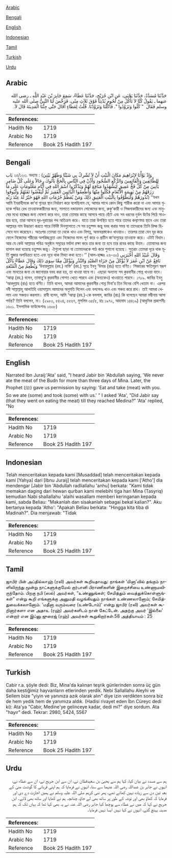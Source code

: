[Arabic](#arabic)

[Bengali](#bengali)

[English](#english)

[Indonesian](#indonesian)

[Tamil](#tamil)

[Turkish](#turkish)

[Urdu](#urdu)

## Arabic


<div dir="rtl" lang="ar" style={{fontSize:'larger',backgroundColor:'#f8f9fa',padding:20}}>
حَدَّثَنَا مُسَدَّدٌ، حَدَّثَنَا يَحْيَى، عَنِ ابْنِ جُرَيْجٍ، حَدَّثَنَا عَطَاءٌ، سَمِعَ جَابِرَ بْنَ عَبْدِ اللَّهِ ـ رضى الله عنهما ـ يَقُولُ كُنَّا لاَ نَأْكُلُ مِنْ لُحُومِ بُدْنِنَا فَوْقَ ثَلاَثِ مِنًى، فَرَخَّصَ لَنَا النَّبِيُّ صلى الله عليه وسلم فَقَالَ ‏ "‏ كُلُوا وَتَزَوَّدُوا ‏"‏‏.‏ فَأَكَلْنَا وَتَزَوَّدْنَا‏.‏ قُلْتُ لِعَطَاءٍ أَقَالَ حَتَّى جِئْنَا الْمَدِينَةَ قَالَ لاَ‏.‏
</div>
<div style={{backgroundColor:'#f8f9fa',padding:20, marginBottom: 10}}><table> <thead> <tr> <th>References:</th> <th></th> </tr> </thead> <tbody><tr><td>Hadith No</td><td>1719</td></tr><tr><td>Arabic No</td><td>1719</td></tr><tr><td>Reference</td><td>Book 25 Hadith 197</td></tr></tbody></table></div>

## Bengali


<div dir="ltr" lang="bn" style={{fontSize:'larger',backgroundColor:'#f8f9fa',padding:20}}>
بَاب ২৫/১২৩. অধ্যায় : (وَإِذْ بَوَّأْنَا لإِبْرَاهِيمَ مَكَانَ الْبَيْتِ أَنْ لاَ تُشْرِكْ بِي شَيْئًا وَطَهِّرْ بَيْتِيَ لِلطَّائِفِينَ وَالْقَائِمِينَ وَالرُّكَّعِ السُّجُودِ وَأَذِّنْ فِي النَّاسِ بِالْحَجِّ يَأْتُوكَ رِجَالاً وَعَلَى كُلِّ ضَامِرٍ يَأْتِينَ مِنْ كُلِّ فَجٍّ عَمِيقٍ لِيَشْهَدُوا مَنَافِعَ لَهُمْ وَيَذْكُرُوا اسْمَ اللهِ فِي أَيَّامٍ مَعْلُومَاتٍ عَلَى مَا رَزَقَهُمْ مِنْ بَهِيمَةِ الأَنْعَامِ فَكُلُوا مِنْهَا وَأَطْعِمُوا الْبَائِسَ الْفَقِيرَ ثُمَّ لْيَقْضُوا تَفَثَهُمْ وَلْيُوفُوا نُذُورَهُمْ وَلْيَطَّوَّفُوا بِالْبَيْتِ الْعَتِيقِ ذَلِكَ وَمَنْ يُعَظِّمْ حُرُمَاتِ اللهِ فَهُوَ خَيْرٌ لَهُ عِنْدَ رَبِّهِ) ‘‘যখন আমি ইবরাহীমকে কা‘বা গৃহের স্থান নির্ধারণ করে বলেছিলাম যে, আমার সাথে কোন কিছু শারীক করো না এবং আমার গৃহকে পবিত্র রেখ তাওয়াফকারীদের জন্য, সালাতে দন্ডায়মান লোকেদের জন্য, রুকু‘কারী ও সিজদাকারীদের জন্য এবং মানুষের মধ্যে হাজ্জের জন্য ঘোষণা করে দাও, তারা তোমার কাছে আসবে পায়ে হেঁটে এবং সব ধরনের দুর্বল উটের পিঠে সাওয়ার হয়ে, তারা আসবে দূর-দূরান্তের পথ অতিক্রম করে। যাতে তারা উপস্থিত হতে পারে তাদের কল্যাণময় স্থানে এবং তারা আল্লাহর নাম উচ্চারণ করতে পারে নির্দিষ্ট দিনগুলোতে সে সব চতুষ্পদ জন্তু যবহ করার সময় যা তাদেরকে তিনি রিয্ক হিসেবে দান করেছেন। অতঃপর তোমরা তা থেকে খাও এবং বিপন্ন, অভাবগ্রস্তকেও খাওয়াও। তারপর তারা যেন দূর করে ফেলে নিজেদের শরীরের অপরিচ্ছন্নতা এবং নিজেদের মানৎ পূর্ণ করে ও প্রাচীন কা‘বাগৃহের তাওয়াফ করে। এটাই বিধান। আর যে কেউ আল্লাহর পবিত্র অনুষ্ঠান সমূহের মর্যাদা রক্ষা করে তার জন্য তা হবে তার রবের কাছে উত্তম। তোমাদের জন্য হালাল করা হয়েছে চতুষ্পদ জন্তু। ঐগুলো ছাড়া যা তোমাদেরকে পাঠ করে শুনানো হয়েছে। সুতরাং তোমরা দূরে থাক মূর্তি পূজার অপবিত্রতা হতে এবং দূরে থাক মিথ্যা কথা হতে।’’ (আল-হাজ্জঃ ২৬-৩০) وَقَالَ عُبَيْدُ اللهِ أَخْبَرَنِي نَافِعٌ عَنْ ابْنِ عُمَرَ لاَ يُؤْكَلُ مِنْ جَزَاءِ الصَّيْدِ وَالنَّذْرِ وَيُؤْكَلُ مِمَّا سِوَى ذَلِكَ وَقَالَ عَطَاءٌ يَأْكُلُ وَيُطْعِمُ مِنْ الْمُتْعَةِ ‘উবায়দুল্লাহ (রহ.) নাফি‘ (রহ.) সূত্রে ইবনু ‘উমার (রাঃ) হতে বর্ণিত। শিকারের ক্ষতিপূরণ স্বরূপ এবং মানতের জন্য যে জানোয়ার যবহ করা হয়, তা খাওয়া যাবে না। এছাড়া অন্যান্য সব কুরবানীর গোশ্ত খাওয়া যাবে। ‘আত্বা (রহ.) বলেন, তামাত্তু‘র কুরবানীর গোশত খেতে পারবে এবং (অন্যকেও) খাওয়াতে পারবে। ১৭১৯. জাবির ইবনু ‘আবদুল্লাহ (রাঃ) হতে বর্ণিত। তিনি বলেন, আমরা আমাদের কুরবানীর গোশ্ত মিনা’র তিন দিনের বেশি খেতাম না। এরপর নবী সাল্লাল্লাহু আলাইহি ওয়াসাল্লাম আমাদের অনুমতি দিলেন এবং বললেনঃ খাও এবং সঞ্চয় করে রাখ। তাই আমরা খেলাম এবং সঞ্চয়ও করলাম। রাবী বলেন, আমি ‘আত্বা (রহ.)-কে বললাম, জাবির (রাঃ) কি বলেছেন আমরা মদ্বীনায় আসা পর্যন্ত? তিনি বললেন, না। (২৯৮০, ৫৪২৪, ৫৫৬৭, মুসলিম ৩৫/৫, হাঃ ১৯৭২, আহমাদ ১৪৪১৯) (আধুনিক প্রকাশনীঃ ১৬০১. ইসলামিক ফাউন্ডেশনঃ ১৬০৮)
</div>
<div style={{backgroundColor:'#f8f9fa',padding:20, marginBottom: 10}}><table> <thead> <tr> <th>References:</th> <th></th> </tr> </thead> <tbody><tr><td>Hadith No</td><td>1719</td></tr><tr><td>Arabic No</td><td>1719</td></tr><tr><td>Reference</td><td>Book 25 Hadith 197</td></tr></tbody></table></div>

## English


<div dir="ltr" lang="en" style={{fontSize:'larger',backgroundColor:'#f8f9fa',padding:20}}>
Narrated Ibn Juraij:'Ata' said, "I heard Jabir bin 'Abdullah saying, 'We never ate the meat of the Budn for more than three days of Mina. Later, the Prophet (ﷺ) gave us permission by saying: 'Eat and take (meat) with you. So we ate (some) and took (some) with us.' " I asked 'Ata', "Did Jabir say (that they went on eating the meat) till they reached Medina?" 'Ata' replied, "No
</div>
<div style={{backgroundColor:'#f8f9fa',padding:20, marginBottom: 10}}><table> <thead> <tr> <th>References:</th> <th></th> </tr> </thead> <tbody><tr><td>Hadith No</td><td>1719</td></tr><tr><td>Arabic No</td><td>1719</td></tr><tr><td>Reference</td><td>Book 25 Hadith 197</td></tr></tbody></table></div>

## Indonesian


<div dir="ltr" lang="id" style={{fontSize:'larger',backgroundColor:'#f8f9fa',padding:20}}>
Telah menceritakan kepada kami [Musaddad] telah menceritakan kepada kami [Yahya] dari [Ibnu Juraij] telah menceritakan kepada kami ['Atho'] dia mendengar [Jabir bin 'Abdullah radliallahu 'anhu] berkata: "Kami tidak memakan daging dari hewan qurban kami melebihi tiga hari Mina (Tasyriq) kemudian Nabi shallallahu 'alaihi wasallam memberi keringanan kepada kami, sabda Beliau: "Makanlah dan sisakanlah sebagai bekal kalian?". Aku bertanya kepada 'Atho': "Apakah Beliau berkata: "Hingga kita tiba di Madinah?". Dia menjawab: "Tidak
</div>
<div style={{backgroundColor:'#f8f9fa',padding:20, marginBottom: 10}}><table> <thead> <tr> <th>References:</th> <th></th> </tr> </thead> <tbody><tr><td>Hadith No</td><td>1719</td></tr><tr><td>Arabic No</td><td>1719</td></tr><tr><td>Reference</td><td>Book 25 Hadith 197</td></tr></tbody></table></div>

## Tamil


<div dir="ltr" lang="ta" style={{fontSize:'larger',backgroundColor:'#f8f9fa',padding:20}}>
ஜாபிர் பின் அப்தில்லாஹ் (ரலி) அவர்கள் கூறியதாவது: நாங்கள் ‘மினா’வில் தங்கும் நாளிலிருந்து மூன்று நாட்களுக்குமேல் குர்பானி பிராணிகளின் இறைச்சியை உண்ணாமலிருந்தோம். பிறகு நபி (ஸல்) அவர்கள், “உண்ணுங்கள்; சேமித்தும் வைத்துக்கொள்ளுங்கள்” என்று கூறி எங்களுக்கு அனுமதி வழங்கியதும் நாங்கள் உண்ணலானோம்; சேமித்துவைக்கலானோம். ‘மதீனா வரும்வரை (உண்டோம்)’ என்று ஜாபிர் (ரலி) அவர்கள் கூறினார்களா என அதாஉ (ரஹ்) அவர்களிடம் நான் கேட்டேன். அதற்கு அவர் ‘இல்லை’ என்றார் என இப்னு ஜுரைஜ் (ரஹ்) அவர்கள் கூறுகிறார்கள்.58 அத்தியாயம் : 25
</div>
<div style={{backgroundColor:'#f8f9fa',padding:20, marginBottom: 10}}><table> <thead> <tr> <th>References:</th> <th></th> </tr> </thead> <tbody><tr><td>Hadith No</td><td>1719</td></tr><tr><td>Arabic No</td><td>1719</td></tr><tr><td>Reference</td><td>Book 25 Hadith 197</td></tr></tbody></table></div>

## Turkish


<div dir="ltr" lang="tr" style={{fontSize:'larger',backgroundColor:'#f8f9fa',padding:20}}>
Cabir r.a. şöyle dedi: Biz, Mina'da kalınan teşrik günlerinden sonra üç gün daha kestiğimiz hayvanların etlerinden yerdik. Nebi Sallallahu Aleyhi ve Sellem bize "yiyin ve yanınıza azık olarak alın" diye izin verdikten sonra biz de hem yedik hem de yanımıza aldık. (Hadisi rivayet eden İbn Cüreyc dedi ki): Ata'ya "Cabir, Medine'ye gelinceye kadar, dedi mi?" diye sordum. Ata "hayır" dedi. Tekrar: 2980, 5424, 5567
</div>
<div style={{backgroundColor:'#f8f9fa',padding:20, marginBottom: 10}}><table> <thead> <tr> <th>References:</th> <th></th> </tr> </thead> <tbody><tr><td>Hadith No</td><td>1719</td></tr><tr><td>Arabic No</td><td>1719</td></tr><tr><td>Reference</td><td>Book 25 Hadith 197</td></tr></tbody></table></div>

## Urdu


<div dir="rtl" lang="ur" style={{fontSize:'larger',backgroundColor:'#f8f9fa',padding:20}}>
ہم سے مسدد نے بیان کیا، کہا ہم سے یحییٰ بن سعیدقطان نے، ان سے ابن جریج نے، ان سے عطاء نے، انہوں نے جابر بن عبداللہ رضی اللہ عنہما سے سنا، انہوں نے فرمایا کہ ہم اپنی قربانی کا گوشت منیٰ کے بعد تین دن سے زیادہ نہیں کھاتے تھے، پھر نبی کریم صلی اللہ علیہ وسلم نے ہمیں اجازت دے دی اور فرمایا کہ کھاؤ بھی اور توشہ کے طور پر ساتھ بھی لے جاؤ، چنانچہ ہم نے کھایا اور ساتھ بھی لائے۔ ابن جریج نے کہا کہ میں نے عطاء سے پوچھا کیا جابر رضی اللہ عنہ نے یہ بھی کہا تھا کہ یہاں تک کہ ہم مدینہ پہنچ گئے، انہوں نے کہا نہیں ایسا نہیں فرمایا۔
</div>
<div style={{backgroundColor:'#f8f9fa',padding:20, marginBottom: 10}}><table> <thead> <tr> <th>References:</th> <th></th> </tr> </thead> <tbody><tr><td>Hadith No</td><td>1719</td></tr><tr><td>Arabic No</td><td>1719</td></tr><tr><td>Reference</td><td>Book 25 Hadith 197</td></tr></tbody></table></div>
